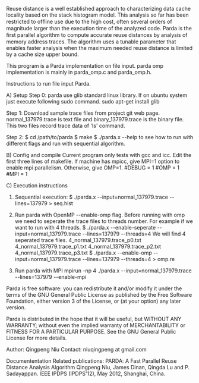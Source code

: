 Reuse distance is a well established approach to characterizing data cache locality based on the stack histogram model. 
This analysis so far has been restricted to ofﬂine use due to the high cost, often several orders of magnitude larger than the execution time of the analyzed code. Parda is the ﬁrst parallel algorithm to compute accurate reuse distances by analysis of memory address traces. The algorithm uses a tunable parameter that enables faster analysis when the maximum needed reuse distance is limited by a cache size upper bound. 

This program is a Parda implementation on file input. parda omp implementation is mainly in parda_omp.c and parda_omp.h. 

Instructions to run file input Parda. 

A) Setup
Step 0: parda use glib standard linux library. If on ubuntu system just execute following sudo command.
sudo apt-get install glib

Step 1: Download sample trace files from project git web page. 
normal_137979.trace is text file and 
binary_137979.trace is the binary file.
This two files record trace data of 'ls' command. 

Step 2: 
$ cd /path/to/parda
$ make
$ ./parda.x --help to see how to run with different flags and run with sequential algorithm. 

B) Config and compile
Current program only tests with gcc and icc. 
Edit the first three lines of makefile. 
If machine has mpicc, give MPI=1 option to enable mpi parallelism. 
Otherwise, give OMP=1.
#DEBUG = 1
#OMP = 1
#MPI = 1

C) Execution instructions
1) Sequential execution:
$ ./parda.x --input=normal_137979.trace --lines=137979 > seq.hist 

2) Run parda with OpenMP --enable-omp flag. 
Before running with omp we need to seperate the trace files to threads number. For example if we want to run with 4 threads. 
$ ./parda.x --enable-seperate --input=normal_137979.trace --lines=137979 --threads=4 
We will find 4 seperated trace files. 
4_normal_137979.trace_p0.txt 4_normal_137979.trace_p1.txt 
4_normal_137979.trace_p2.txt 4_normal_137979.trace_p3.txt 
$ ./parda.x --enable-omp --input=normal_137979.trace --lines=137979 --threads=4 > omp.re 

3) Run parda with MPI
mpirun -np 4 ./parda.x --input=normal_137979.trace --lines=137979 --enable-mpi


Parda is free software: you can redistribute it and/or modify
it under the terms of the GNU General Public License as published by
the Free Software Foundation, either version 3 of the License, or
(at your option) any later version.

Parda is distributed in the hope that it will be useful,
but WITHOUT ANY WARRANTY; without even the implied warranty of
MERCHANTABILITY or FITNESS FOR A PARTICULAR PURPOSE.  See the
GNU General Public License for more details.

Author: Qingpeng Niu
Contact: niuqingpeng at gmail.com

Documententation
Related publications:
PARDA: A Fast Parallel Reuse Distance Analysis Algorithm
Qingpeng Niu, James Dinan, Qingda Lu and P. Sadayappan.
IEEE IPDPS (IPDPS'12), May 2012, Shanghai, China.
